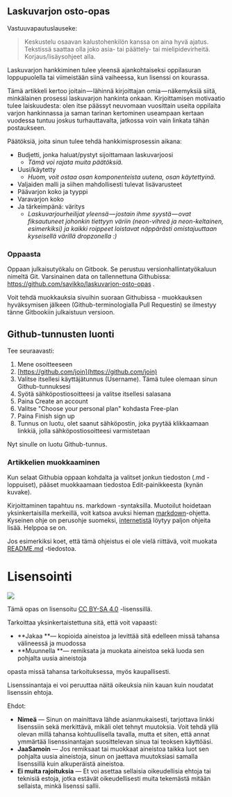 ## Laskuvarjon osto-opas

Vastuuvapautuslauseke:

> Keskustelu osaavan kalustohenkilön kanssa on aina hyvä ajatus. Tekstissä saattaa olla joko asia- tai päättely- tai mielipidevirheitä. Korjaus/lisäysohjeet alla.

Laskuvarjon hankkiminen tulee yleensä ajankohtaiseksi oppilasuran loppupuolella tai viimeistään siinä vaiheessa, kun lisenssi on kourassa.

Tämä artikkeli kertoo joitain — lähinnä kirjoittajan omia — näkemyksiä siitä, minkälainen prosessi laskuvarjon hankinta onkaan. Kirjoittamisen motivaatio tulee laiskuudesta: olen itse päässyt neuvomaan vuosittain useita oppilaita varjon hankinnassa ja saman tarinan kertominen useampaan kertaan vuodessa tuntuu joskus turhauttavalta, jatkossa voin vain linkata tähän postaukseen.

Päätöksiä, joita sinun tulee tehdä hankkimisprosessin aikana:

* Budjetti, jonka haluat/pystyt sijoittamaan laskuvarjoosi
  * _Tämä voi rajata muita päätöksiä._
* Uusi/käytetty
  * _Huom, voit ostaa osan komponenteista uutena, osan käytettyinä._
* Valjaiden malli ja siihen mahdollisesti tulevat lisävarusteet
* Päävarjon koko ja tyyppi
* Varavarjon koko
* Ja tärkeimpänä: väritys
  * _Laskuvarjourheilijat yleensä — jostain ihme syystä — ovat fiksautuneet johonkin tiettyyn väriin \(neon-vihreä ja neon-keltainen, esimerkiksi\) ja kaikki roippeet loistavat näppärästi omistajuuttaan kyseisellä värillä dropzonella :\)_

### Oppaasta

Oppaan julkaisutyökalu on Gitbook. Se perustuu versionhallintatyökaluun nimeltä Git. Varsinainen data on tallennettuna Githubissa: https://github.com/savikko/laskuvarjon-osto-opas .

Voit tehdä muokkauksia sivuihin suoraan Githubissa - muokkauksen hyväksymisen jälkeen \(Github-terminologialla Pull Requestin\) se ilmestyy tänne Gitbookiin julkaistuun versioon.

## Github-tunnusten luonti

Tee seuraavasti:

1. Mene osoitteeseen
2. [https://github.com/join](https://github.com/join)
3. Valitse itsellesi käyttäjätunnus \(Username\). Tämä tulee olemaan sinun Github-tunnuksesi
4. Syötä sähköpostiosoitteesi ja valitse itsellesi salasana
5. Paina Create an account
6. Valitse "Choose your personal plan" kohdasta Free-plan
7. Paina Finish sign up
8. Tunnus on luotu, olet saanut sähköpostin, joka pyytää klikkaamaan linkkiä, jolla sähköpostiosoitteesi varmistetaan

Nyt sinulle on luotu Github-tunnus.

### Artikkelien muokkaaminen

Kun selaat Githubia oppaan kohdalta ja valitset jonkun tiedoston \(.md -loppuiset\), pääset muokkaamaan tiedostoa Edit-painikkeesta \(kynän kuvake\).

Kirjoittaminen tapahtuu ns. markdown -syntaksilla. Muotoilut hoidetaan yksinkertaisilla merkeillä, voit katsoa avuksi hieman [markdown](https://github.com/akx/markdown-cheatsheet-fi/blob/master/Markdown-Ohje.md)-ohjetta. Kyseinen ohje on perusohje suomeksi, [internetistä](https://www.google.fi/?gws_rd=ssl#safe=off&q=markdown+syntax) löytyy paljon ohjeita lisää. Helppoa se on.

Jos esimerkiksi koet, että tämä ohjeistus ei ole vielä riittävä, voit muokata [README.md](https://github.com/savikko/laskuvarjon-osto-opas/blob/master/README.md) -tiedostoa.

# Lisensointi

![](https://i.creativecommons.org/l/by-sa/4.0/88x31.png)

Tämä opas on lisensoitu [CC BY-SA 4.0](https://creativecommons.org/licenses/by-sa/4.0/deed.fi) -lisenssillä.

Tarkoittaa yksinkertaistettuna sitä, että voit vapaasti:

* **Jakaa **— kopioida aineistoa ja levittää sitä edelleen missä tahansa välineessä ja muodossa
* **Muunnella **— remiksata ja muokata aineistoa sekä luoda sen pohjalta uusia aineistoja

opasta missä tahansa tarkoituksessa, myös kaupallisesti.

Lisenssinantaja ei voi peruuttaa näitä oikeuksia niin kauan kuin noudatat lisenssin ehtoja.

Ehdot:

* **Nimeä** — Sinun on mainittava lähde asianmukaisesti, tarjottava linkki lisenssiin sekä merkittävä, mikäli olet tehnyt muutoksia. Voit tehdä yllä olevan millä tahansa kohtuullisella tavalla, mutta et siten, että annat ymmärtää lisenssinantajan suosittelevan sinua tai teoksen käyttöäsi.
* **JaaSamoin** — Jos remiksaat tai muokkaat aineistoa taikka luot sen pohjalta uusia aineistoja, sinun on jaettava muutoksiasi samalla lisenssillä kuin alkuperäistä aineistoa.
* **Ei muita rajoituksia** — Et voi asettaa sellaisia oikeudellisia ehtoja tai teknisiä estoja, jotka estävät oikeudellisesti muita tekemästä mitään sellaista, minkä lisenssi sallii.



